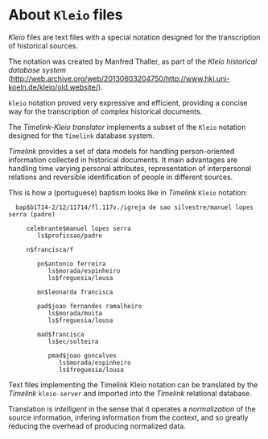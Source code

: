 # About `Kleio` files

_Kleio_ files are text files with a special notation designed for the transcription of historical sources. 

The notation was created by Manfred Thaller, as part of the _Kleio historical database system_ (http://web.archive.org/web/20130603204750/http://www.hki.uni-koeln.de/kleio/old.website/).

`kleio` notation proved very expressive and efficient, providing a concise way for the transcription of complex historical documents.

The _Timelink-Kleio translator_ implements a subset of the `Kleio` notation designed for the `Timelink` database system. 

_Timelink_ provides a set of data models for handling person-oriented information collected in historical documents. It main advantages are handling time varying personal attributes, representation of interpersonal relations and reversible identification of people in different sources.


This is how a (portuguese) baptism looks like in _Timelink_ `Kleio` notation:

      bap$b1714-2/12/11714/fl.117v./igreja de sao silvestre/manuel lopes serra (padre)

         celebrante$manuel lopes serra
            ls$profissao/padre

         n$francisca/f

            pn$antonio ferreira
               ls$morada/espinheiro
               ls$freguesia/lousa

            mn$leonarda francisca

            pad$joao fernandes ramalheiro
               ls$morada/moita
               ls$freguesia/lousa

            mad$francisca
               ls$ec/solteira

               pmad$joao goncalves
                  ls$morada/espinheiro
                  ls$freguesia/lousa

Text files implementing the Timelink Kleio notation can be translated by
the _Timelink_ `kleio-server` and imported into the _Timelink_ relational database. 

Translation is _intelligent_ in the sense that it operates a _normalization_ of the source information, infering information from the context, and so greatly reducing the overhead of producing normalized data. 
